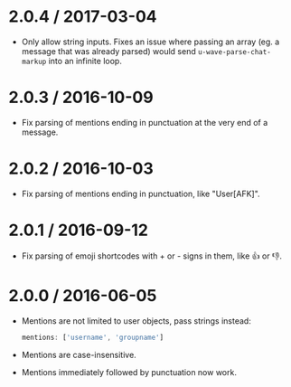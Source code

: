 2.0.4 / 2017-03-04
==================

 * Only allow string inputs. Fixes an issue where passing an array (eg. a
   message that was already parsed) would send `u-wave-parse-chat-markup` into
   an infinite loop.

2.0.3 / 2016-10-09
==================

 * Fix parsing of mentions ending in punctuation at the very end of a message.

2.0.2 / 2016-10-03
==================

 * Fix parsing of mentions ending in punctuation, like "User[AFK]".

2.0.1 / 2016-09-12
==================

 * Fix parsing of emoji shortcodes with + or - signs in them, like :+1: or :-1:.

2.0.0 / 2016-06-05
==================

 * Mentions are not limited to user objects, pass strings instead:

   ```js
   mentions: ['username', 'groupname']
   ```

 * Mentions are case-insensitive.
 * Mentions immediately followed by punctuation now work.
